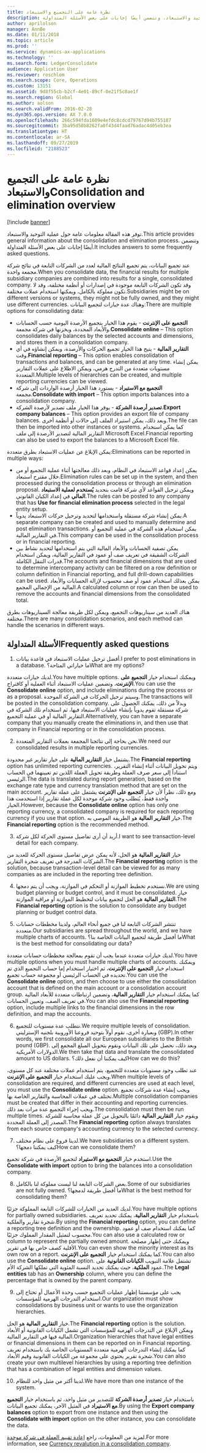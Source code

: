 ```yaml
---
title: نظرة عامة على التجميع والاستبعاد
description: توفر هذه المقالة معلومات عامة حول عملية التوحيد والاستبعاد. وتتضمن أيضًا إجابات على بعض الأسئلة المتداولة.
author: aprilolson
manager: AnnBe
ms.date: 01/11/2018
ms.topic: article
ms.prod: ''
ms.service: dynamics-ax-applications
ms.technology: ''
ms.search.form: LedgerConsolidate
audience: Application User
ms.reviewer: roschlom
ms.search.scope: Core, Operations
ms.custom: 13151
ms.assetid: 9d8f55cb-b2cf-4e01-89cf-0e21f5c8ae1f
ms.search.region: Global
ms.author: aolson
ms.search.validFrom: 2016-02-28
ms.dyn365.ops.version: AX 7.0.0
ms.openlocfilehash: 266c594fda1609e4efdc8cdcd79767d94b755187
ms.sourcegitcommit: 3ba95d50b8262fa0f43d4faad76adac4d05eb3ea
ms.translationtype: HT
ms.contentlocale: ar-SA
ms.lasthandoff: 09/27/2019
ms.locfileid: "2188523"
---
```

# <a name="consolidation-and-elimination-overview"></a><span data-ttu-id="46e46-104">نظرة عامة على التجميع والاستبعاد</span><span class="sxs-lookup"><span data-stu-id="46e46-104">Consolidation and elimination overview</span></span>

[!include [banner](../includes/banner.md)]

<span data-ttu-id="46e46-105">توفر هذه المقالة معلومات عامة حول عملية التوحيد والاستبعاد.</span><span class="sxs-lookup"><span data-stu-id="46e46-105">This article provides general information about the consolidation and elimination process.</span></span> <span data-ttu-id="46e46-106">وتتضمن أيضًا إجابات على بعض الأسئلة المتداولة.</span><span class="sxs-lookup"><span data-stu-id="46e46-106">It includes answers to some frequently asked questions.</span></span>

<span data-ttu-id="46e46-107">عند تجميع البيانات، يتم تجميع النتائج المالية لعدد من الشركات التابعة في نتائج شركة مجمعة واحدة.</span><span class="sxs-lookup"><span data-stu-id="46e46-107">When you consolidate data, the financial results for multiple subsidiary companies are combined into results for a single, consolidated company.</span></span> <span data-ttu-id="46e46-108">وقد تكون الشركات التابعة موجودة في إصدارات أو أنظمة مختلفة، وقد لا تكون مملوكة بالكامل، ويمكنها استخدام عملات مختلفة.</span><span class="sxs-lookup"><span data-stu-id="46e46-108">Subsidiaries might be on different versions or systems, they might not be fully owned, and they might use different currencies.</span></span> <span data-ttu-id="46e46-109">وهناك عدة خيارات لتجميع البيانات:</span><span class="sxs-lookup"><span data-stu-id="46e46-109">There are multiple options for consolidating data:</span></span>

-   <span data-ttu-id="46e46-110">**التجميع على الإنترنت** - يقوم هذا الخيار بتجميع الأرصدة اليومية حسب الحسابات والأبعاد المحددة، ويخزنها في شركة مجمعة.</span><span class="sxs-lookup"><span data-stu-id="46e46-110">**Consolidate online** – This option consolidates daily balances by the selected accounts and dimensions, and stores them in a consolidation company.</span></span>
-   <span data-ttu-id="46e46-111">**التقارير المالية** - يتيح هذا الخيار تجميع الحركات والأرصدة، ويمكن إنشاؤه في أي وقت.</span><span class="sxs-lookup"><span data-stu-id="46e46-111">**Financial reporting** – This option enables consolidation of transactions and balances, and can be generated at any time.</span></span> <span data-ttu-id="46e46-112">يمكن إنشاء مستويات متعددة من التدرج هرمي، ويمكن الاطلاع على عملات التقارير المتعددة.</span><span class="sxs-lookup"><span data-stu-id="46e46-112">Multiple levels of hierarchies can be created, and multiple reporting currencies can be viewed.</span></span>
-   <span data-ttu-id="46e46-113">**التجميع مع الاستيراد** - يستورد هذا الخيار أرصدة الواردات إلى شركة مجمعة.</span><span class="sxs-lookup"><span data-stu-id="46e46-113">**Consolidate with import** – This option imports balances into a consolidation company.</span></span>
-   <span data-ttu-id="46e46-114">**تصدير أرصدة الشركة** - يوفر هذا الخيار ملف تصدير لأرصدة الشركة.</span><span class="sxs-lookup"><span data-stu-id="46e46-114">**Export company balances** – This option provides an export file of company balances.</span></span> <span data-ttu-id="46e46-115">وبعد ذلك، يمكن استيراد الملف إلى حالات أو أنظمة أخرى.</span><span class="sxs-lookup"><span data-stu-id="46e46-115">The file can then be imported into other instances or systems.</span></span> <span data-ttu-id="46e46-116">كما يمكن استخدام التقارير المالية لتصدير الأرصدة إلى ملف Microsoft Excel.</span><span class="sxs-lookup"><span data-stu-id="46e46-116">Financial reporting can also be used to export the balances to a Microsoft Excel file.</span></span>

<span data-ttu-id="46e46-117">يمكن الإبلاغ عن عمليات الاستبعاد بطرق متعددة:</span><span class="sxs-lookup"><span data-stu-id="46e46-117">Eliminations can be reported in multiple ways:</span></span>

-   <span data-ttu-id="46e46-118">يمكن إعداد قواعد الاستبعاد في النظام، وبعد ذلك معالجتها أثناء عملية التجميع أو من خلال مقترح استبعاد.</span><span class="sxs-lookup"><span data-stu-id="46e46-118">Elimination rules can be set up in the system, and then processed during the consolidation process or through an elimination proposal.</span></span> <span data-ttu-id="46e46-119">ويمكن ترحيل القواعد لأي شركة قامت بتحديد **‏‫يُستخدم لعملية الاستبعاد المالي‬** في إعداد الكيان القانوني.</span><span class="sxs-lookup"><span data-stu-id="46e46-119">The rules can be posted to any company that has **Use for financial elimination process** selected in the legal entity setup.</span></span>
-   <span data-ttu-id="46e46-120">يمكن إنشاء شركة مستقلة واستخدامها لتحديد وترحيل حركات الاستبعاد يدوياً.</span><span class="sxs-lookup"><span data-stu-id="46e46-120">A separate company can be created and used to manually determine and post elimination transactions.</span></span> <span data-ttu-id="46e46-121">يمكن استخدام هذه الشركة في عملية التجميع أو في التقارير المالية.</span><span class="sxs-lookup"><span data-stu-id="46e46-121">This company can be used in the consolidation process or in financial reporting.</span></span>
-   <span data-ttu-id="46e46-122">يمكن تصفية الحسابات والأبعاد المالية التي يتم استخدامها لتحديد نشاط بين الشركات الشقيقة في تعريف صف أو عمود في التقارير المالية، ويمكن استخدام قدرات التنقل الكاملة.</span><span class="sxs-lookup"><span data-stu-id="46e46-122">The accounts and financial dimensions that are used to determine intercompany activity can be filtered on a row definition or column definition in Financial reporting, and full drill-down capabilities can be used.</span></span> <span data-ttu-id="46e46-123">يمكن بعذلك استخدام عمود أو صف محسوب لإزالة الحسابات والأبعاد المالية من الإجمالي المجمع.</span><span class="sxs-lookup"><span data-stu-id="46e46-123">A calculated column or row can then be used to remove the accounts and financial dimensions from the consolidated total.</span></span>

<span data-ttu-id="46e46-124">هناك العديد من سيناريوهات التجميع، ويمكن لكل طريقة معالجة السيناريوهات بطرق مختلفة.</span><span class="sxs-lookup"><span data-stu-id="46e46-124">There are many consolidation scenarios, and each method can handle the scenarios in different ways.</span></span>

## <a name="frequently-asked-questions"></a><span data-ttu-id="46e46-125">الأسئلة المتداولة</span><span class="sxs-lookup"><span data-stu-id="46e46-125">Frequently asked questions</span></span>
1.  <span data-ttu-id="46e46-126">أفضل ترحيل عمليات الاستبعاد في قاعدة بيانات.</span><span class="sxs-lookup"><span data-stu-id="46e46-126">I prefer to post eliminations in a database.</span></span> <span data-ttu-id="46e46-127">ما خياراتي المتاحة؟</span><span class="sxs-lookup"><span data-stu-id="46e46-127">What are my options?</span></span>

<span data-ttu-id="46e46-128">لديك خيارات متعددة.</span><span class="sxs-lookup"><span data-stu-id="46e46-128">You have multiple options.</span></span> <span data-ttu-id="46e46-129">ويمكنك استخدام خيار **التجميع على الإنترنت**، وتضمين عمليات الاستبعاد أثناء العملية أو كاقتراح.</span><span class="sxs-lookup"><span data-stu-id="46e46-129">You can use the **Consolidate online** option, and include eliminations during the process or as a proposal.</span></span> <span data-ttu-id="46e46-130">وسيتم ترحيل الحركات في الشركة الموحدة.</span><span class="sxs-lookup"><span data-stu-id="46e46-130">The transactions will be posted in the consolidation company.</span></span> <span data-ttu-id="46e46-131">وبدلاً من ذلك، يمكنك الحصول على شركة مستقلة تقوم يدوياً بإنشاء عمليات الاستبعاد فيها، ثم استخدام تلك الشركة في التقارير المالية أو في عملية التجميع.</span><span class="sxs-lookup"><span data-stu-id="46e46-131">Alternatively, you can have a separate company that you manually create the eliminations in, and then use that company in Financial reporting or in the consolidation process.</span></span>

2.  <span data-ttu-id="46e46-132">نحن بحاجة إلى نتائجنا المجمعة بعملات التقارير المتعددة.</span><span class="sxs-lookup"><span data-stu-id="46e46-132">We need our consolidated results in multiple reporting currencies.</span></span>

<span data-ttu-id="46e46-133">يشتمل خيار **التقارير المالية** على خيار تقارير غير محدودة.</span><span class="sxs-lookup"><span data-stu-id="46e46-133">The **Financial reporting** option has unlimited reporting currencies.</span></span> <span data-ttu-id="46e46-134">ويتم تحويل البيانات أثناء إنشاء التقرير، استناداً إلى سعر صرف العملة وطريقة تحويل العملة اللذين تم تعيينهما في الحساب الرئيسي.</span><span class="sxs-lookup"><span data-stu-id="46e46-134">The data is translated during report generation, based on the exchange rate type and currency translation method that are set on the main account.</span></span> <span data-ttu-id="46e46-135">ومع ذلك، نظراً لأن خيار **التجميع على الإنترنت** يشتمل على عملة تقارير واحدة فقط، يُتطلب وجود شركة موحدة لكل عملة تقارير إذا استخدمت هذا الخيار.</span><span class="sxs-lookup"><span data-stu-id="46e46-135">However, because the **Consolidate online** option has only one reporting currency, a consolidated company is required for each reporting currency if you use that option.</span></span> <span data-ttu-id="46e46-136">خيار **التقارير المالية** هو الطريقة الموصى به.</span><span class="sxs-lookup"><span data-stu-id="46e46-136">The **Financial reporting** option is the recommended method.</span></span>

3.  <span data-ttu-id="46e46-137">أريد أن أرى تفاصيل مستوى الحركة لكل شركة.</span><span class="sxs-lookup"><span data-stu-id="46e46-137">I want to see transaction-level detail for each company.</span></span>

<span data-ttu-id="46e46-138">خيار **التقارير المالية** هو الحل، لأنه يمكن عرض تفاصيل مستوى الحركة للعديد من الشركات المدرجة في تعريف شجرة التقارير.</span><span class="sxs-lookup"><span data-stu-id="46e46-138">The **Financial reporting** option is the solution, because transaction-level detail can be viewed for as many companies as are included in the reporting tree definition.</span></span>

4.  <span data-ttu-id="46e46-139">نستخدم تخطيط الموازنة أو التحكم في الموازنة، ويجب أن يتم دمجها.</span><span class="sxs-lookup"><span data-stu-id="46e46-139">We are using budget planning or budget control, and it must be consolidated.</span></span>
<span data-ttu-id="46e46-140">خيار **التقارير المالية** هو الحل لتجميع بيانات لتخطيط الموازنة أو مراقبة الموازنة.</span><span class="sxs-lookup"><span data-stu-id="46e46-140">The **Financial reporting** option is the solution to consolidate any budget planning or budget control data.</span></span>

5.  <span data-ttu-id="46e46-141">تنتشر الشركات التابعة لنا في جميع أنحاء العالم، ولدينا مخططات حسابات متعددة.</span><span class="sxs-lookup"><span data-stu-id="46e46-141">Our subsidiaries are spread throughout the world, and we have multiple charts of accounts.</span></span> <span data-ttu-id="46e46-142">ما أفضل طريقة لتجميع البيانات الخاصة بنا؟</span><span class="sxs-lookup"><span data-stu-id="46e46-142">What is the best method for consolidating our data?</span></span>

<span data-ttu-id="46e46-143">لديك خيارات متعددة عندما يجب أن تقوم بمعالجة مخططات حسابات متعددة.</span><span class="sxs-lookup"><span data-stu-id="46e46-143">You have multiple options when you must handle multiple charts of accounts.</span></span> <span data-ttu-id="46e46-144">ويمكنك استخدام خيار **التجميع على الإنترنت**، ثم اختيار استخدام إما حساب التجميع الذي تم تحديده في الحساب الرئيسي أو مجموعة حساب تجميع.</span><span class="sxs-lookup"><span data-stu-id="46e46-144">You can use the **Consolidate online** option, and then choose to use either the consolidation account that is defined on the main account or a consolidation account group.</span></span> <span data-ttu-id="46e46-145">كما يمكنك استخدام خيار **التقارير المالية**، وتضمين ارتباطات متعددة للأبعاد المالية في تعريف الصف، وتعيين الحسابات.</span><span class="sxs-lookup"><span data-stu-id="46e46-145">You can also use the **Financial reporting** option, include multiple links to the financial dimensions in the row definition, and map the accounts.</span></span>

6.  <span data-ttu-id="46e46-146">نتطلب عدة مستويات للتجميع.</span><span class="sxs-lookup"><span data-stu-id="46e46-146">We require multiple levels of consolidation.</span></span> <span data-ttu-id="46e46-147">وبعبارة أخرى، نقوم أولاً بتوحيد فروعنا الأوروبية بلجنيه الإسترليني (GBP).</span><span class="sxs-lookup"><span data-stu-id="46e46-147">In other words, we first consolidate all our European subsidiaries to the British pound (GBP).</span></span> <span data-ttu-id="46e46-148">وبعد ذلك، نحصل على تلك البيانات ونقوم بتحويل المبلغ المجمع إلى الدولارات الأمريكية.</span><span class="sxs-lookup"><span data-stu-id="46e46-148">We then take that data and translate the consolidated amount to US dollars.</span></span> <span data-ttu-id="46e46-149">كيف يمكننا أن نفعل ذلك؟</span><span class="sxs-lookup"><span data-stu-id="46e46-149">How can we do this?</span></span>

<span data-ttu-id="46e46-150">عند تطلب وجود مستويات متعددة للتجميع، يتم استخدام عملات مختلفة عند كل مستوى، ويجب عليك استخدام خيار **التجميع على الإنترنت**.</span><span class="sxs-lookup"><span data-stu-id="46e46-150">When multiple levels of consolidation are required, and different currencies are used at each level, you must use the **Consolidate online** option.</span></span> <span data-ttu-id="46e46-151">ويجب إنشاء عدة شركات تجميع تختلف في عملات المحاسبة والتقارير الخاصة بها.</span><span class="sxs-lookup"><span data-stu-id="46e46-151">Multiple consolidation companies must be created that differ in their accounting and reporting currencies.</span></span> <span data-ttu-id="46e46-152">ويجب إجراء التجميع عدة مرات بعد ذلك.</span><span class="sxs-lookup"><span data-stu-id="46e46-152">The consolidation must then be run multiple times.</span></span> <span data-ttu-id="46e46-153">ويقوم خيار **التقارير المالية** دائمًا بالتحويل من كل عملة محاسبة للشركة المصدر إلى العملة المحددة.</span><span class="sxs-lookup"><span data-stu-id="46e46-153">The **Financial reporting** option always translates from each source company's accounting currency to the selected currency.</span></span>

7.  <span data-ttu-id="46e46-154">لدينا فروع على نظام مختلف.</span><span class="sxs-lookup"><span data-stu-id="46e46-154">We have subsidiaries on a different system.</span></span> <span data-ttu-id="46e46-155">كيف يمكننا دمجها؟</span><span class="sxs-lookup"><span data-stu-id="46e46-155">How can we consolidate them?</span></span>

<span data-ttu-id="46e46-156">استخدم خيار **التجميع مع الاستيراد** لتجميع الأرصدة في شركة تجميع.</span><span class="sxs-lookup"><span data-stu-id="46e46-156">Use the **Consolidate with import** option to bring the balances into a consolidation company.</span></span>

8.  <span data-ttu-id="46e46-157">بعض الشركات التابعة لنا ليست مملوكة لنا بالكامل.</span><span class="sxs-lookup"><span data-stu-id="46e46-157">Some of our subsidiaries are not fully owned.</span></span> <span data-ttu-id="46e46-158">ما أفضل طريقة لدمجها؟</span><span class="sxs-lookup"><span data-stu-id="46e46-158">What is the best method for consolidating them?</span></span>

<span data-ttu-id="46e46-159">لديك العديد من الخيارات للشركات التابعة المملوكة جزئيًا.</span><span class="sxs-lookup"><span data-stu-id="46e46-159">You have multiple options for partially owned subsidiaries.</span></span> <span data-ttu-id="46e46-160">باستخدام خيار **التقارير المالية**، يمكنك تحديد تعريف شجرة تقارير والملكية.</span><span class="sxs-lookup"><span data-stu-id="46e46-160">By using the **Financial reporting** option, you can define a reporting tree definition and the ownership.</span></span> <span data-ttu-id="46e46-161">كما يمكنك استخدام صف أو عمود محسوب لتمثيل المقدار المملوك جزئيًا.</span><span class="sxs-lookup"><span data-stu-id="46e46-161">You can also use a calculated row or column to represent the partially owned amount.</span></span> <span data-ttu-id="46e46-162">ويمكنك حتى إظهار مصلحة الأقلية كصف خاص بها في تقرير.</span><span class="sxs-lookup"><span data-stu-id="46e46-162">You can even show the minority interest as its own row on a report.</span></span> <span data-ttu-id="46e46-163">كما يمكنك استخدام خيار **التجميع على الإنترنت**.</span><span class="sxs-lookup"><span data-stu-id="46e46-163">You can also use the **Consolidate online** option.</span></span> <span data-ttu-id="46e46-164">تشتمل علامة التبويب **الكيانات القانونية** على عمود **الملكية**، حيث يمكنك تحديد النسبة المئوية التي تملكها الشركة الأم.</span><span class="sxs-lookup"><span data-stu-id="46e46-164">The **Legal entities** tab has an **Ownership** column, where you can define the percentage that is owned by the parent company.</span></span>

9.  <span data-ttu-id="46e46-165">يجب على مؤسستنا إظهار عمليات التجميع حسب وحدة الأعمال أو تحتاج إلى استخدام التدرجات الهرمية للمؤسسات.</span><span class="sxs-lookup"><span data-stu-id="46e46-165">Our organization must show consolidations by business unit or wants to use the organization hierarchies.</span></span>

<span data-ttu-id="46e46-166">خيار **التقارير المالية** هو الحل.</span><span class="sxs-lookup"><span data-stu-id="46e46-166">The **Financial reporting** option is the solution.</span></span> <span data-ttu-id="46e46-167">ويمكن الإبلاغ عن التدرجات الهرمية للمؤسسات التي تشمل الكيانات القانونية أو الأبعاد المالية فيها في التقارير المالية.</span><span class="sxs-lookup"><span data-stu-id="46e46-167">Organization hierarchies that have legal entities or financial dimensions in them can be reported on in Financial reporting.</span></span> <span data-ttu-id="46e46-168">كما يمكنك إنشاء التدرجات الهرمية متعددة المستويات الخاصة بك باستخدام تعريف شجرة تقرير يحتوي على مجموعة من الكيانات القانونية وقيم الأبعاد.</span><span class="sxs-lookup"><span data-stu-id="46e46-168">You can also create your own multilevel hierarchies by using a reporting tree definition that has a combination of legal entities and dimension values.</span></span>

10. <span data-ttu-id="46e46-169">لدينا أكثر من مثيل واحد للنظام.</span><span class="sxs-lookup"><span data-stu-id="46e46-169">We have more than one instance of the system.</span></span>

<span data-ttu-id="46e46-170">باستخدام خيار **تصدير أرصدة الشركة** للتصدير من مثيل واحد، ثم باستخدام خيار **التجميع مع الاستيراد** في المثيل الآخر، يمكنك تجميع البيانات.</span><span class="sxs-lookup"><span data-stu-id="46e46-170">By using the **Export company balances** option to export from one instance and then using the **Consolidate with import** option on the other instance, you can consolidate the data.</span></span>


<span data-ttu-id="46e46-171">لمزيد من المعلومات، راجع [إعادة تقييم العملة في شركة موحدة](../general-ledger/currency-revaluation-consolidation-company.md).</span><span class="sxs-lookup"><span data-stu-id="46e46-171">For more information, see [Currency revalution in a consolidation company](../general-ledger/currency-revaluation-consolidation-company.md).</span></span>


